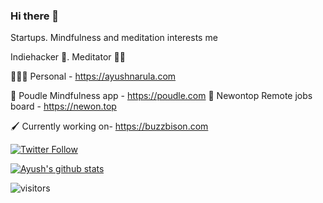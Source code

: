 ### Hi there 👋


Startups. Mindfulness and meditation interests me

Indiehacker 🦄. Meditator 🧘🏻

🧑🏻‍💻 Personal - https://ayushnarula.com

🚀 Poudle Mindfulness app - https://poudle.com
🚀 Newontop Remote jobs board - https://newon.top

🖌️ Currently working on- https://buzzbison.com


[![Twitter Follow][twitter-image]](https://twitter.com/developeron29)

[![Ayush's github stats](https://github-readme-stats.vercel.app/api?username=developeron29)](https://github.com/anuraghazra/github-readme-stats)

![visitors](https://visitor-badge.glitch.me/badge?page_id=developeron29.count_visitors)

[twitter-image]: https://img.shields.io/twitter/follow/developeron29?style=social
